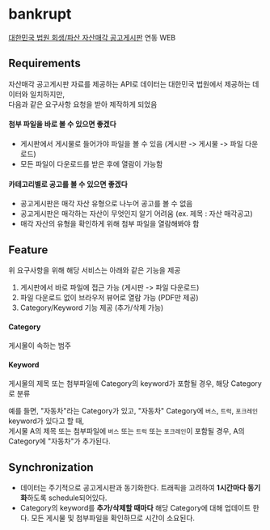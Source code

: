 # bankrupt
[대한민국 법원 회생/파산 자산매각 공고게시판](https://www.scourt.go.kr/portal/notice/realestate/RealNoticeList.work?pageIndex=1&searchWord=&bub_cd=) 연동 WEB

## Requirements
자산매각 공고게시판 자료를 제공하는 API로 데이터는 대한민국 법원에서 제공하는 데이터와 일치하지만,  
다음과 같은 요구사항 요청을 받아 제작하게 되었음

#### 첨부 파일을 바로 볼 수 있으면 좋겠다
- 게시판에서 게시물로 들어가야 파일을 볼 수 있음 (게시판 -> 게시물 -> 파일 다운로드)
- 모든 파일이 다운로드를 받은 후에 열람이 가능함

#### 카테고리별로 공고를 볼 수 있으면 좋겠다
- 공고게시판은 매각 자산 유형으로 나누어 공고를 볼 수 없음
- 공고게시판은 매각하는 자산이 무엇인지 알기 어려움 (ex. 제목 : 자산 매각공고)
- 매각 자산의 유형을 확인하게 위해 첨부 파일을 열람해봐야 함

## Feature
위 요구사항을 위해 해당 서비스는 아래와 같은 기능을 제공
1. 게시판에서 바로 파일에 접근 가능 (게시판 -> 파일 다운로드)
2. 파일 다운로드 없이 브라우저 뷰어로 열람 가능 (PDF만 제공)
3. Category/Keyword 기능 제공 (추가/삭제 가능)

#### Category  
게시물이 속하는 범주

#### Keyword  
게시물의 제목 또는 첨부파일에 Category의 keyword가 포함될 경우, 해당 Category로 분류

예를 들면, "자동차"라는 Category가 있고, "자동차" Category에 `버스`, `트럭`, `포크레인` keyword가 있다고 할 때,  
게시물 A의 제목 또는 첨부파일에 `버스` 또는 `트럭` 또는 `포크레인`이 포함될 경우, A의 Category에 "자동차"가 추가된다.

## Synchronization
- 데이터는 주기적으로 공고게시판과 동기화한다. 트래픽을 고려하여 **1시간마다 동기화**하도록 schedule되어있다.
- Category의 keyword를 **추가/삭제할 때마다** 해당 Category에 대해 업데이트 한다. 모든 게시물 및 첨부파일을 확인하므로 시간이 소요된다.
